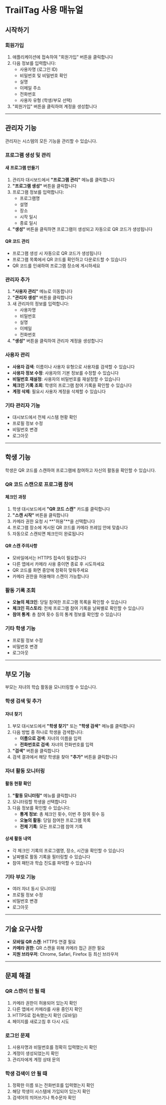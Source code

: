 # TrailTag 사용 매뉴얼

## 시작하기

### 회원가입
1. 애플리케이션에 접속하여 "회원가입" 버튼을 클릭합니다
2. 다음 정보를 입력합니다:
   - 사용자명 (로그인 ID)
   - 비밀번호 및 비밀번호 확인
   - 실명
   - 이메일 주소
   - 전화번호
   - 사용자 유형 (학생/부모 선택)
3. "회원가입" 버튼을 클릭하여 계정을 생성합니다

---

## 관리자 기능

관리자는 시스템의 모든 기능을 관리할 수 있습니다.

### 프로그램 생성 및 관리

#### 새 프로그램 만들기
1. 관리자 대시보드에서 **"프로그램 관리"** 메뉴를 클릭합니다
2. **"프로그램 생성"** 버튼을 클릭합니다
3. 프로그램 정보를 입력합니다:
   - 프로그램명
   - 설명
   - 장소
   - 시작 일시
   - 종료 일시
4. **"생성"** 버튼을 클릭하면 프로그램이 생성되고 자동으로 QR 코드가 생성됩니다

#### QR 코드 관리
- 프로그램 생성 시 자동으로 QR 코드가 생성됩니다
- 프로그램 목록에서 QR 코드를 확인하고 다운로드할 수 있습니다
- QR 코드를 인쇄하여 프로그램 장소에 게시하세요

### 관리자 추가
1. **"사용자 관리"** 메뉴로 이동합니다
2. **"관리자 생성"** 버튼을 클릭합니다
3. 새 관리자의 정보를 입력합니다:
   - 사용자명
   - 비밀번호
   - 실명
   - 이메일
   - 전화번호
4. **"생성"** 버튼을 클릭하여 관리자 계정을 생성합니다

### 사용자 관리
- **사용자 검색**: 이름이나 사용자 유형으로 사용자를 검색할 수 있습니다
- **사용자 정보 수정**: 사용자의 기본 정보를 수정할 수 있습니다
- **비밀번호 재설정**: 사용자의 비밀번호를 재설정할 수 있습니다
- **체크인 기록 조회**: 학생의 프로그램 참여 기록을 확인할 수 있습니다
- **계정 삭제**: 필요시 사용자 계정을 삭제할 수 있습니다

### 기타 관리자 기능
- 대시보드에서 전체 시스템 현황 확인
- 프로필 정보 수정
- 비밀번호 변경
- 로그아웃

---

## 학생 기능

학생은 QR 코드를 스캔하여 프로그램에 참여하고 자신의 활동을 확인할 수 있습니다.

### QR 코드 스캔으로 프로그램 참여

#### 체크인 과정
1. 학생 대시보드에서 **"QR 코드 스캔"** 카드를 클릭합니다
2. **"스캔 시작"** 버튼을 클릭합니다
3. 카메라 권한 요청 시 **"허용"**을 선택합니다
4. 프로그램 장소에 게시된 QR 코드를 카메라 프레임 안에 맞춥니다
5. 자동으로 스캔되면 체크인이 완료됩니다

#### QR 스캔 주의사항
- 모바일에서는 HTTPS 접속이 필요합니다
- 다른 앱에서 카메라 사용 중이면 종료 후 시도하세요
- QR 코드를 화면 중앙에 정확히 맞춰주세요
- 카메라 권한을 허용해야 스캔이 가능합니다

### 활동 기록 조회
- **오늘의 체크인**: 당일 참여한 프로그램 목록을 확인할 수 있습니다
- **체크인 히스토리**: 전체 프로그램 참여 기록을 날짜별로 확인할 수 있습니다
- **참여 통계**: 총 참여 횟수 등의 통계 정보를 확인할 수 있습니다

### 기타 학생 기능
- 프로필 정보 수정
- 비밀번호 변경
- 로그아웃

---

## 부모 기능

부모는 자녀의 학습 활동을 모니터링할 수 있습니다.

### 학생 검색 및 추가

#### 자녀 찾기
1. 부모 대시보드에서 **"학생 찾기"** 또는 **"학생 검색"** 메뉴를 클릭합니다
2. 다음 방법 중 하나로 학생을 검색합니다:
   - **이름으로 검색**: 자녀의 이름을 입력
   - **전화번호로 검색**: 자녀의 전화번호를 입력
3. **"검색"** 버튼을 클릭합니다
4. 검색 결과에서 해당 학생을 찾아 **"추가"** 버튼을 클릭합니다

### 자녀 활동 모니터링

#### 활동 현황 확인
1. **"활동 모니터링"** 메뉴를 클릭합니다
2. 모니터링할 학생을 선택합니다
3. 다음 정보를 확인할 수 있습니다:
   - **통계 정보**: 총 체크인 횟수, 이번 주 참여 횟수 등
   - **오늘의 활동**: 당일 참여한 프로그램 목록
   - **전체 기록**: 모든 프로그램 참여 기록

#### 상세 활동 내역
- 각 체크인 기록의 프로그램명, 장소, 시간을 확인할 수 있습니다
- 날짜별로 활동 기록을 필터링할 수 있습니다
- 참여 패턴과 학습 진도를 파악할 수 있습니다

### 기타 부모 기능
- 여러 자녀 동시 모니터링
- 프로필 정보 수정
- 비밀번호 변경
- 로그아웃

---

## 기술 요구사항

- **모바일 QR 스캔**: HTTPS 연결 필요
- **카메라 권한**: QR 스캔을 위해 카메라 접근 권한 필요
- **지원 브라우저**: Chrome, Safari, Firefox 등 최신 브라우저

---

## 문제 해결

### QR 스캔이 안 될 때
1. 카메라 권한이 허용되어 있는지 확인
2. 다른 앱에서 카메라를 사용 중인지 확인
3. HTTPS로 접속했는지 확인 (모바일)
4. 페이지를 새로고침 후 다시 시도

### 로그인 문제
1. 사용자명과 비밀번호를 정확히 입력했는지 확인
2. 계정이 생성되었는지 확인
3. 관리자에게 계정 상태 문의

### 학생 검색이 안 될 때
1. 정확한 이름 또는 전화번호를 입력했는지 확인
2. 해당 학생이 시스템에 가입되어 있는지 확인
3. 검색어의 띄어쓰기나 특수문자 확인
